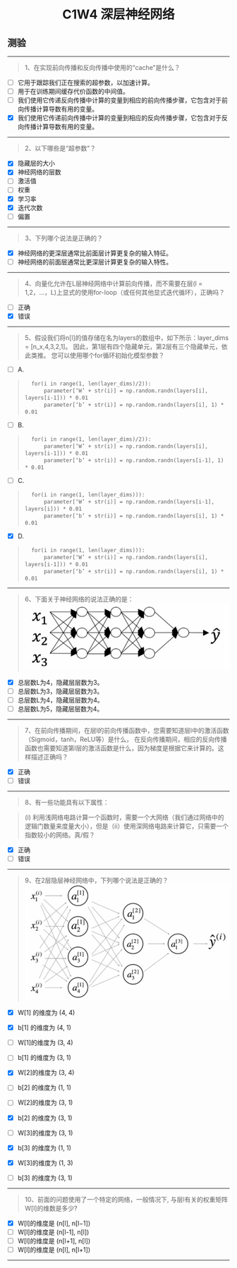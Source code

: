 <h1 align="center">C1W4 深层神经网络</h1>

## 测验
___
> 1、在实现前向传播和反向传播中使用的“cache”是什么？
- [ ] 它用于跟踪我们正在搜索的超参数，以加速计算。
- [ ] 用于在训练期间缓存代价函数的中间值。
- [ ] 我们使用它传递反向传播中计算的变量到相应的前向传播步骤，它包含对于前向传播计算导数有用的变量。
- [x] 我们使用它传递前向传播中计算的变量到相应的反向传播步骤，它包含对于反向传播计算导数有用的变量。
___
> 2、以下哪些是“超参数”？
- [x] 隐藏层的大小
- [x] 神经网络的层数
- [ ] 激活值
- [ ] 权重
- [x] 学习率
- [x] 迭代次数
- [ ] 偏置
___
> 3、下列哪个说法是正确的？
- [x] 神经网络的更深层通常比前面层计算更复杂的输入特征。
- [ ] 神经网络的前面层通常比更深层计算更复杂的输入特性。
___
> 4、向量化允许在L层神经网络中计算前向传播，而不需要在层(l = 1,2，…，L)上显式的使用for-loop（或任何其他显式迭代循环），正确吗？
- [ ] 正确
- [x] 错误
___
> 5、假设我们将n[l]的值存储在名为layers的数组中，如下所示：layer_dims = [n_x,4,3,2,1]。 因此，第1层有四个隐藏单元，第2层有三个隐藏单元，依此类推。 您可以使用哪个for循环初始化模型参数？
- [ ] A.
>       for(i in range(1, len(layer_dims)/2)):
>           parameter[‘W’ + str(i)] = np.random.randn(layers[i], layers[i-1])) * 0.01
>           parameter[‘b’ + str(i)] = np.random.randn(layers[i], 1) * 0.01
- [ ] B.
>       for(i in range(1, len(layer_dims)/2)):
>           parameter[‘W’ + str(i)] = np.random.randn(layers[i], layers[i-1])) * 0.01
>           parameter[‘b’ + str(i)] = np.random.randn(layers[i-1], 1) * 0.01
- [ ] C.
>       for(i in range(1, len(layer_dims))):
>           parameter[‘W’ + str(i)] = np.random.randn(layers[i-1], layers[i])) * 0.01
>           parameter[‘b’ + str(i)] = np.random.randn(layers[i], 1) * 0.01
- [x] D.
>       for(i in range(1, len(layer_dims))):
>           parameter[‘W’ + str(i)] = np.random.randn(layers[i], layers[i-1])) * 0.01
>           parameter[‘b’ + str(i)] = np.random.randn(layers[i], 1) * 0.01
    
___
> 6、下面关于神经网络的说法正确的是：
![neuralNetworkGraph](./testAssests/C1W4/neuralNetworkGraph.jpg)
- [x] 总层数L为4，隐藏层层数为3。
- [ ] 总层数L为3，隐藏层层数为3。
- [ ] 总层数L为4，隐藏层层数为4。
- [ ] 总层数L为5，隐藏层层数为4。
___
> 7、在前向传播期间，在层l的前向传播函数中，您需要知道层l中的激活函数（Sigmoid，tanh，ReLU等）是什么， 在反向传播期间，相应的反向传播函数也需要知道第l层的激活函数是什么，因为梯度是根据它来计算的。这样描述正确吗？
- [x] 正确
- [ ] 错误
___

> 8、有一些功能具有以下属性：

>(i) 利用浅网络电路计算一个函数时，需要一个大网络（我们通过网络中的逻辑门数量来度量大小），但是（ii）使用深网络电路来计算它，只需要一个指数较小的网络。真/假？
- [x] 正确
- [ ] 错误
___
> 9、在2层隐层神经网络中，下列哪个说法是正确的？
![twoHiddenLayersNN](./testAssests/C1W4/twoHiddenLayersNN.jpg)
- [x] W[1] 的维度为 (4, 4)
- [x] b[1] 的维度为 (4, 1)
- [ ] W[1]的维度为 (3, 4)
- [ ] b[1] 的维度为 (3, 1)

- [x] W[2]的维度为 (3, 4)
- [ ] b[2] 的维度为 (1, 1)
- [ ] W[2]的维度为 (3, 1)
- [x] b[2] 的维度为 (3, 1)

- [ ] W[3]的维度为 (3, 1)
- [x] b[3] 的维度为 (1, 1)
- [x] W[3]的维度为 (1, 3)
- [ ] b[3] 的维度为 (3, 1)

___
> 10、前面的问题使用了一个特定的网络，一般情况下, 与层l有关的权重矩阵W[l]的维数是多少?
- [x] W[l]的维度是 (n[l], n[l−1])
- [ ] W[l]的维度是 (n[l-1], n[l])
- [ ] W[l]的维度是 (n[l+1], n[l])
- [ ] W[l]的维度是 (n[l], n[l+1])
___

